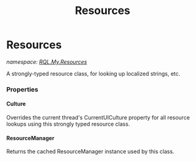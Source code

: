 ﻿---
title: Resources
---

# Resources
_namespace: [RQL.My.Resources](N-RQL.My.Resources.html)_

A strongly-typed resource class, for looking up localized strings, etc.



### Properties

#### Culture
Overrides the current thread's CurrentUICulture property for all
 resource lookups using this strongly typed resource class.
#### ResourceManager
Returns the cached ResourceManager instance used by this class.

